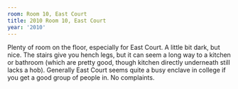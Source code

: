 ```yaml
---
room: Room 10, East Court
title: 2010 Room 10, East Court
year: '2010'
---
```


Plenty of room on the floor, especially for East Court. A little bit dark, but nice. The stairs give you hench legs, but it can seem a long way to a kitchen or bathroom (which are pretty good, though kitchen directly underneath still lacks a hob). Generally East Court seems quite a busy enclave in college if you get a good group of people in. No complaints.